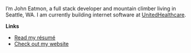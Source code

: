 I’m John Eatmon, a full stack developer and mountain climber living in Seattle, WA. I am currently building internet software at [UnitedHealthcare](https://www.uhc.com/).

**Links**
- [Read my résumé](https://read.cv/johneatmon)
- [Check out my website](https://eatmon.co/)
